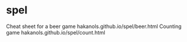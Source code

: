 # spel
Cheat sheet for a beer game
hakanols.github.io/spel/beer.html
Counting game
hakanols.github.io/spel/count.html
